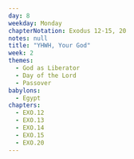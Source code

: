 ```yaml
---
day: 8
weekday: Monday
chapterNotation: Exodus 12-15, 20
notes: null
title: "YHWH, Your God"
week: 2
themes:
  - God as Liberator
  - Day of the Lord
  - Passover
babylons:
  - Egypt
chapters:
  - EXO.12
  - EXO.13
  - EXO.14
  - EXO.15
  - EXO.20
---
```


